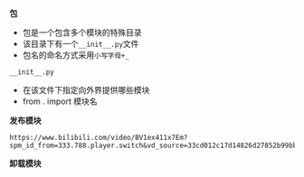 **包**
- 包是一个包含多个模块的特殊目录
- 该目录下有一个`__init__.py`文件
- 包名的命名方式采用`小写字母+_`

`__init__.py`
- 在该文件下指定向外界提供哪些模块
- from . import 模块名

**发布模块**
```
https://www.bilibili.com/video/BV1ex411x7Em?spm_id_from=333.788.player.switch&vd_source=33cd012c17d14826d27852b99bb3f524&p=442
```

**卸载模块**